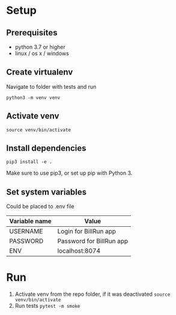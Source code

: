 # Setup

## Prerequisites

- python 3.7 or higher
- linux / os x / windows

## Create virtualenv

Navigate to folder with tests and run

`python3 -m venv venv`

## Activate venv

`source venv/bin/activate`

## Install dependencies

`pip3 install -e .`

Make sure to use pip3, or set up pip with Python 3.

## Set system variables

Could be placed to .env file

| Variable name | Value                    |
|---------------|--------------------------|
| USERNAME      | Login for BillRun app    |
| PASSWORD      | Password for BillRun app |
| ENV           | localhost:8074           |

# Run

1. Activate venv from the repo folder, if it was deactivated
`source venv/bin/activate`
2. Run tests
`pytest -m smoke`